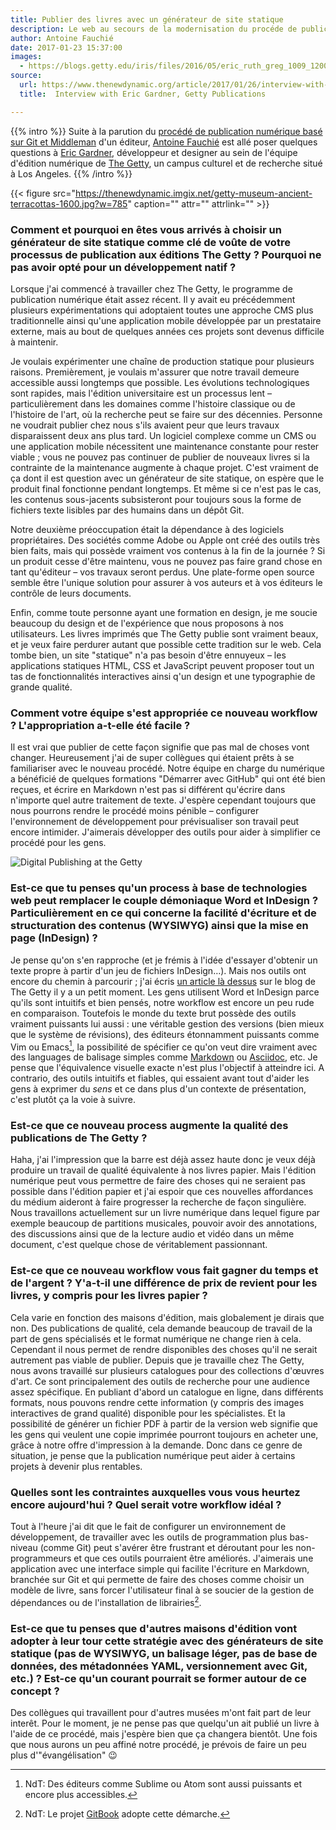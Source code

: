 ```yaml
---
title: Publier des livres avec un générateur de site statique
description: Le web au secours de la modernisation du procéde de publication de livres numériques et papier.
author: Antoine Fauchié
date: 2017-01-23 15:37:00
images:
  - https://blogs.getty.edu/iris/files/2016/05/eric_ruth_greg_1009_1200.jpg
source:
  url: https://www.thenewdynamic.org/article/2017/01/26/interview-with-eric-gardner-getty/
  title:  Interview with Eric Gardner, Getty Publications

---
```


{{% intro %}}
Suite à la parution du [procédé de publication numérique basé sur Git et Middleman](http://blogs.getty.edu/iris/an-editors-view-of-digital-publishing/) d'un éditeur, [Antoine Fauchié](https://www.quaternum.net/) est allé poser quelques questions à [Eric Gardner](http://egardner.github.io/), développeur et designer au sein de l'équipe d'édition numérique de [The Getty](https://getty.edu/), un campus culturel et de recherche situé à Los Angeles.
{{% /intro %}}

{{< figure src="https://thenewdynamic.imgix.net/getty-museum-ancient-terracottas-1600.jpg?w=785" caption="" attr="" attrlink="" >}}

### Comment et pourquoi en êtes vous arrivés à choisir un générateur de site statique comme clé de voûte de votre processus de publication aux éditions The Getty ? Pourquoi ne pas avoir opté pour un développement natif&nbsp;?

Lorsque j'ai commencé à travailler chez The Getty, le programme de publication numérique était assez récent. Il y avait eu précédemment plusieurs expérimentations qui adoptaient toutes une approche CMS plus traditionnelle ainsi qu'une application mobile développée par un prestataire externe, mais au bout de quelques années ces projets sont devenus difficile à maintenir.

Je voulais expérimenter une chaîne de production statique pour plusieurs raisons. Premièrement, je voulais m'assurer que notre travail demeure accessible aussi longtemps que possible. Les évolutions technologiques sont rapides, mais l'édition universitaire est un processus lent – particulièrement dans les domaines comme l'histoire classique ou de l'histoire de l'art, où la recherche peut se faire sur des décennies. Personne ne voudrait publier chez nous s'ils avaient peur que leurs travaux disparaissent deux ans plus tard. Un logiciel complexe comme un CMS ou une application mobile nécessitent une maintenance constante pour rester viable ; vous ne pouvez pas continuer de publier de nouveaux livres si la contrainte de la maintenance augmente à chaque projet. C'est vraiment de ça dont il est question avec un générateur de site statique, on espère que le produit final fonctionne pendant longtemps. Et même si ce n'est pas le cas, les contenus sous-jacents subsisteront pour toujours sous la forme de fichiers texte lisibles par des humains dans un dépôt Git.

Notre deuxième préoccupation était la dépendance à des logiciels propriétaires. Des sociétés comme Adobe ou Apple ont créé des outils très bien faits, mais qui possède vraiment vos contenus à la fin de la journée ? Si un produit cesse d'être maintenu, vous ne pouvez pas faire grand chose en tant qu'éditeur – vos travaux seront perdus. Une plate-forme open source semble être l'unique solution pour assurer à vos auteurs et à vos éditeurs le contrôle de leurs documents.

Enfin, comme toute personne ayant une formation en design, je me soucie beaucoup du design et de l'expérience que nous proposons à nos utilisateurs. Les livres imprimés que The Getty publie sont vraiment beaux, et je veux faire perdurer autant que possible cette tradition sur le web. Cela tombe bien, un site "statique" n'a pas besoin d'être ennuyeux – les applications statiques HTML, CSS et JavaScript peuvent proposer tout un tas de fonctionnalités interactives ainsi q'un design et une typographie de grande qualité.

### Comment votre équipe s'est appropriée ce nouveau workflow ? L'appropriation a-t-elle été facile ?

Il est vrai que publier de cette façon signifie que pas mal de choses vont changer. Heureusement j'ai de super collègues qui étaient prêts à se familiariser avec le nouveau procédé. Notre équipe en charge du numérique a bénéficié de quelques formations "Démarrer avec GitHub" qui ont été bien reçues, et écrire en Markdown n'est pas si différent qu'écrire dans n'importe quel autre traitement de texte. J'espère cependant toujours que nous pourrons rendre le procédé moins pénible – configurer l'environnement de développement pour prévisualiser son travail peut encore intimider. J'aimerais développer des outils pour aider à simplifier ce procédé pour les gens.

![Digital Publishing at the Getty](https://blogs.getty.edu/iris/files/2016/05/eric_ruth_greg_1009_1200.jpg)

### Est-ce que tu penses qu'un process à base de technologies web peut remplacer le couple démoniaque Word et InDesign ? Particulièrement en ce qui concerne la facilité d'écriture et de structuration des contenus (WYSIWYG) ainsi que la mise en page (InDesign) ?

Je pense qu'on s'en rapproche (et je frémis à l'idée d'essayer d'obtenir un texte propre à partir d'un jeu de fichiers InDesign…). Mais nos outils ont encore du chemin à parcourir ; j'ai écris [un article là dessus](http://blogs.getty.edu/iris/digital-publishing-needs-new-tools/) sur le blog de The Getty il y a un petit moment. Les gens utilisent Word et InDesign parce qu'ils sont intuitifs et bien pensés, notre workflow est encore un peu rude en comparaison. Toutefois le monde du texte brut possède des outils vraiment puissants lui aussi : une véritable gestion des versions (bien mieux que le système de révisions), des éditeurs étonnamment puissants comme Vim ou Emacs[^1], la possibilité de spécifier ce qu'on veut dire vraiment avec des languages de balisage simples comme [Markdown](https://learnxinyminutes.com/docs/fr-fr/markdown/) ou [Asciidoc](https://learnxinyminutes.com/docs/asciidoc/), etc. Je pense que l'équivalence visuelle exacte n'est plus l'objectif à atteindre ici. A contrario, des outils intuitifs et fiables, qui essaient avant tout d'aider les gens à exprimer du *sens* et ce dans plus d'un contexte de présentation, c'est plutôt ça la voie à suivre.

### Est-ce que ce nouveau process augmente la qualité des publications de The Getty ?

Haha, j'ai l'impression que la barre est déjà assez haute donc je veux déjà produire un travail de qualité équivalente à nos livres papier. Mais l'édition numérique peut vous permettre de faire des choses qui ne seraient pas possible dans l'édition papier et j'ai espoir que ces nouvelles affordances du médium aideront à faire progresser la recherche de façon singulière. Nous travaillons actuellement sur un livre numérique dans lequel figure par exemple beaucoup de partitions musicales, pouvoir avoir des annotations, des discussions ainsi que de la lecture audio et vidéo dans un même document, c'est quelque chose de véritablement passionnant.

### Est-ce que ce nouveau workflow vous fait gagner du temps et de l'argent ? Y'a-t-il une différence de prix de revient pour les livres, y compris pour les livres papier ?

Cela varie en fonction des maisons d'édition, mais globalement je dirais que non. Des publications de qualité, cela demande beaucoup de travail de la part de gens spécialisés et le format numérique ne change rien à cela. Cependant il nous permet de rendre disponibles des choses qu'il ne serait autrement pas viable de publier. Depuis que je travaille chez The Getty, nous avons travaillé sur plusieurs catalogues pour des collections d'œuvres d'art. Ce sont principalement des outils de recherche pour une audience assez spécifique. En publiant d'abord un catalogue en ligne, dans différents formats, nous pouvons rendre cette information (y compris des images interactives de grand qualité) disponible pour les spécialistes. Et la possibilité de générer un fichier PDF à partir de la version web signifie que les gens qui veulent une copie imprimée pourront toujours en acheter une, grâce à notre offre d'impression à la demande. Donc dans ce genre de situation, je pense que la publication numérique peut aider à certains projets à devenir plus rentables.

### Quelles sont les contraintes auxquelles vous vous heurtez encore aujourd'hui ? Quel serait votre workflow idéal ?

Tout à l'heure j'ai dit que le fait de configurer un environnement de développement, de travailler avec les outils de programmation plus bas-niveau (comme Git) peut s'avérer être frustrant et déroutant pour les non-programmeurs et que ces outils pourraient être améliorés. J'aimerais une application avec une interface simple qui facilite l'écriture en Markdown, branchée sur Git et qui permette de faire des choses comme choisir un modèle de livre, sans forcer l'utilisateur final à se soucier de la gestion de dépendances ou de l'installation de librairies[^2].

### Est-ce que tu penses que d'autres maisons d'édition vont adopter à leur tour cette stratégie avec des générateurs de site statique (pas de WYSIWYG, un balisage léger, pas de base de données, des métadonnées YAML, versionnement avec Git, etc.) ? Est-ce qu'un courant pourrait se former autour de ce concept ?

Des collègues qui travaillent pour d'autres musées m'ont fait part de leur interêt. Pour le moment, je ne pense pas que quelqu'un ait publié un livre à l'aide de ce procédé, mais j'espère bien que ça changera bientôt. Une fois que nous aurons un peu affiné notre procédé, je prévois de faire un peu plus d'"évangélisation" 😉

[^1]: NdT: Des éditeurs comme Sublime ou Atom sont aussi puissants et encore plus accessibles.
[^2]: NdT: Le projet [GitBook](https://www.gitbook.com) adopte cette démarche.
